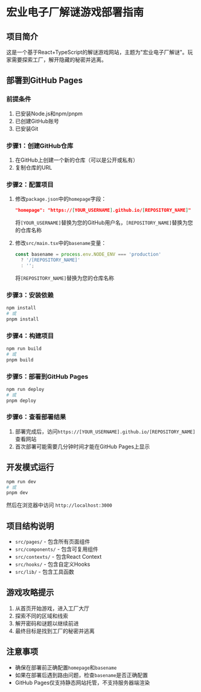 # 宏业电子厂解谜游戏部署指南

## 项目简介
这是一个基于React+TypeScript的解谜游戏网站，主题为"宏业电子厂解谜"。玩家需要探索工厂，解开隐藏的秘密并逃离。

## 部署到GitHub Pages

### 前提条件
1. 已安装Node.js和npm/pnpm
2. 已创建GitHub账号
3. 已安装Git

### 步骤1：创建GitHub仓库
1. 在GitHub上创建一个新的仓库（可以是公开或私有）
2. 复制仓库的URL

### 步骤2：配置项目
1. 修改`package.json`中的`homepage`字段：
   ```json
   "homepage": "https://[YOUR_USERNAME].github.io/[REPOSITORY_NAME]"
   ```
   将`[YOUR_USERNAME]`替换为您的GitHub用户名，`[REPOSITORY_NAME]`替换为您的仓库名称

2. 修改`src/main.tsx`中的`basename`变量：
   ```javascript
   const basename = process.env.NODE_ENV === 'production' 
     ? '/[REPOSITORY_NAME]' 
     : '';
   ```
   将`[REPOSITORY_NAME]`替换为您的仓库名称

### 步骤3：安装依赖
```bash
npm install
# 或
pnpm install
```

### 步骤4：构建项目
```bash
npm run build
# 或
pnpm build
```

### 步骤5：部署到GitHub Pages
```bash
npm run deploy
# 或
pnpm deploy
```

### 步骤6：查看部署结果
1. 部署完成后，访问`https://[YOUR_USERNAME].github.io/[REPOSITORY_NAME]`查看网站
2. 首次部署可能需要几分钟时间才能在GitHub Pages上显示

## 开发模式运行
```bash
npm run dev
# 或
pnpm dev
```
然后在浏览器中访问 `http://localhost:3000`

## 项目结构说明
- `src/pages/` - 包含所有页面组件
- `src/components/` - 包含可复用组件
- `src/contexts/` - 包含React Context
- `src/hooks/` - 包含自定义Hooks
- `src/lib/` - 包含工具函数

## 游戏攻略提示
1. 从首页开始游戏，进入工厂大厅
2. 探索不同的区域和线索
3. 解开密码和谜题以继续前进
4. 最终目标是找到工厂的秘密并逃离

## 注意事项
- 确保在部署前正确配置`homepage`和`basename`
- 如果在部署后遇到路由问题，检查`basename`是否正确配置
- GitHub Pages仅支持静态网站托管，不支持服务器端渲染